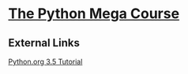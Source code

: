# [The Python Mega Course](https://www.udemy.com/course/the-python-mega-course)

## External Links

[Python.org 3.5 Tutorial](https://docs.python.org/3.5/tutorial)
